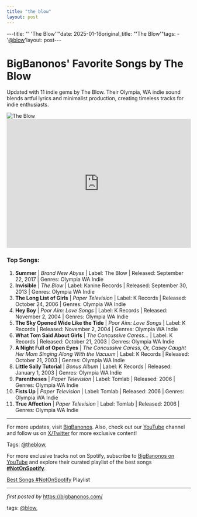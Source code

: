 ```yaml
---
title: "the blow"
layout: post
---
```

---title: "' 'The Blow''"date: 2025-01-16original_title: "'The Blow'"tags:  - '[@blow](/tags/blow/)'layout: post---<!-- Title of the Post --><h1>BigBanonos' Favorite Songs by The Blow</h1> <!-- Introductory Text --><p>Updated with 11 indie gems by The Blow. Their Olympia, WA indie sound blends artful lyrics and minimalist production, creating timeless tracks for indie enthusiasts.</p> <!-- Featured Image --><div> <img src="https://i.scdn.co/image/ab67616d0000b27382c391ac0836fb7f956b1378" alt="The Blow"></div> <!-- Spotify Playlist Embed --><div> <iframe src="https://open.spotify.com/embed/playlist/7deQexClZRCN9o1IdpLx1V?utm_source=generator" width="100%" height="352" frameborder="0" allowfullscreen="" allow="autoplay; clipboard-write; encrypted-media; fullscreen; picture-in-picture" loading="lazy"></iframe></div> <!-- Song Information --><h3>Top Songs:</h3><ol> <li><strong>Summer</strong> | <em>Brand New Abyss</em> | Label: The Blow | Released: September 22, 2017 | Genres: Olympia WA Indie</li> <li><strong>Invisible</strong> | <em>The Blow</em> | Label: Kanine Records | Released: September 30, 2013 | Genres: Olympia WA Indie</li> <li><strong>The Long List of Girls</strong> | <em>Paper Television</em> | Label: K Records | Released: October 24, 2006 | Genres: Olympia WA Indie</li> <li><strong>Hey Boy</strong> | <em>Poor Aim: Love Songs</em> | Label: K Records | Released: November 2, 2004 | Genres: Olympia WA Indie</li> <li><strong>The Sky Opened Wide Like the Tide</strong> | <em>Poor Aim: Love Songs</em> | Label: K Records | Released: November 2, 2004 | Genres: Olympia WA Indie</li> <li><strong>What Tom Said About Girls</strong> | <em>The Concussive Caress...</em> | Label: K Records | Released: October 21, 2003 | Genres: Olympia WA Indie</li> <li><strong>A Night Full of Open Eyes</strong> | <em>The Concussive Caress, Or, Casey Caught Her Mom Singing Along With the Vacuum</em> | Label: K Records | Released: October 21, 2003 | Genres: Olympia WA Indie</li> <li><strong>Little Sally Tutorial</strong> | <em>Bonus Album</em> | Label: K Records | Released: January 1, 2003 | Genres: Olympia WA Indie</li> <li><strong>Parentheses</strong> | <em>Paper Television</em> | Label: Tomlab | Released: 2006 | Genres: Olympia WA Indie</li> <li><strong>Fists Up</strong> | <em>Paper Television</em> | Label: Tomlab | Released: 2006 | Genres: Olympia WA Indie</li> <li><strong>True Affection</strong> | <em>Paper Television</em> | Label: Tomlab | Released: 2006 | Genres: Olympia WA Indie</li></ol> <!-- Footer Links --><hr /><p>For more updates, visit <a href="https://bigbanonos.com/" target="_blank">BigBanonos</a>. Also, check out our <a href="https://www.youtube.com/[@BigBanonos](/tags/BigBanonos/)" target="_blank">YouTube</a> channel and follow us on <a href="https://x.com/bigbanonos" target="_blank">X/Twitter</a> for more exclusive content!</p> <!-- Tags --><p>Tags: [@theblow](/tags/theblow/),</p><!--Subscribe and Playlist Links--><div>    <p>For more exclusive tracks not on Spotify, subscribe to <a href="https://www.youtube.com/[@BigBanonos](/tags/BigBanonos/)" target="_blank">BigBanonos on YouTube</a> and explore their curated playlist of the best songs <strong>[#NotOnSpotify](/tags/NotOnSpotify/)</strong>.</p>    <p><a href="https://www.youtube.com/playlist?list=PLtuNtuTatqI0kFahUCbtbfenC_ET5O_tr" target="_blank">Best Songs [#NotOnSpotify](/tags/NotOnSpotify/) Playlist<br /></a></p></div><hr /><p><em>first posted by</em> <a href="https://bigbanonos.com/" rel="noopener" target="_new">https://bigbanonos.com/</a></p><p>tags: [@blow](/tags/blow/),</p>
